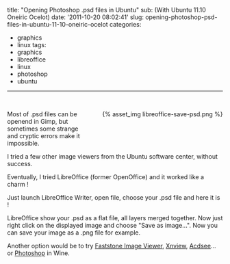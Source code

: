 title: "Opening Photoshop .psd files in Ubuntu"
sub: (With Ubuntu 11.10 Oneiric Ocelot)
date: '2011-10-20 08:02:41'
slug: opening-photoshop-psd-files-in-ubuntu-11-10-oneiric-ocelot
categories:

- graphics
- linux
  tags:
- graphics
- libreoffice
- linux
- photoshop
- ubuntu

---

&nbsp;

<!--more-->

<div style="float: right; margin: 0 0 40px 40px">
{% asset_img libreoffice-save-psd.png %}
</div>

Most of .psd files can be openend in Gimp, but sometimes some strange and cryptic errors make it impossible.

I tried a few other image viewers from the Ubuntu software center, without success.

Eventually, I tried LibreOffice (former OpenOffice) and it worked like a charm !

Just launch LibreOffice Writer, open file, choose your .psd file and here it is !

LibreOffice show your .psd as a flat file, all layers merged together. Now just right click on the displayed image and choose "Save as image...". Now you can save your image as a .png file for example.

Another option would be to try [Faststone Image Viewer](http://appdb.winehq.org/objectManager.php?sClass=application&iId=3415), [Xnview](http://appdb.winehq.org/objectManager.php?sClass=application&iId=1927), [Acdsee](http://appdb.winehq.org/objectManager.php?sClass=application&iId=299)... or [Photoshop](http://appdb.winehq.org/appview.php?appId=17) in Wine.
